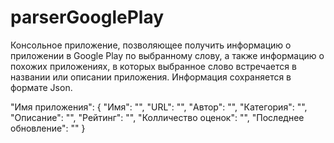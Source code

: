 # parserGooglePlay
Консольное приложение, позволяющее получить информацию о приложении в Google Play по выбранному слову, 
а также информацию о похожих приложениях, в которых выбранное слово встречается в названии или описании приложения.
Информация сохраняется в формате Json.

"Имя приложения": {
        "Имя": "",
        "URL": "",
        "Автор": "",
        "Категория": "",
        "Описание": "",
        "Рейтинг": "",
        "Колличество оценок": "",
        "Последнее обновление": ""
}
        
